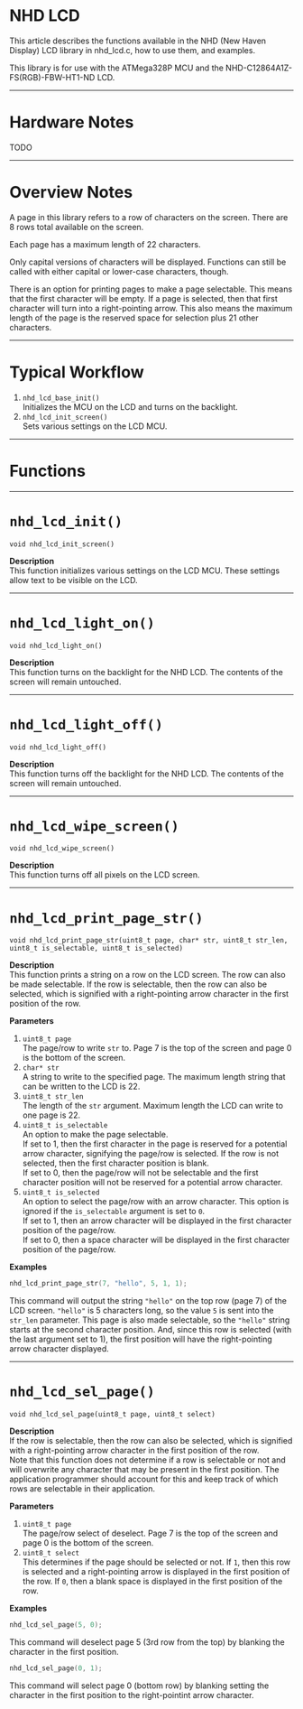 # NHD LCD

This article describes the functions available in the NHD (New Haven Display) LCD library in nhd_lcd.c, how to use them, and examples.

This library is for use with the ATMega328P MCU and the NHD-C12864A1Z-FS(RGB)-FBW-HT1-ND LCD.


---
# Hardware Notes

TODO

---
# Overview Notes

A page in this library refers to a row of characters on the screen. There are 8 rows total available on the screen.  

Each page has a maximum length of 22 characters.

Only capital versions of characters will be displayed. Functions can still be called with either capital or lower-case characters, though.

There is an option for printing pages to make a page selectable. This means that the first character will be empty. If a page is selected, then that first character will turn into a right-pointing arrow. This also means the maximum length of the page is the reserved space for selection plus 21 other characters.  

---
# Typical Workflow

1. `nhd_lcd_base_init()`  
Initializes the MCU on the LCD and turns on the backlight.  
2. `nhd_lcd_init_screen()`  
Sets various settings on the LCD MCU.

---
# Functions

---
# `nhd_lcd_init()`

`void nhd_lcd_init_screen()`

**Description**  
This function initializes various settings on the LCD MCU. These settings allow text to be visible on the LCD.  

---
# `nhd_lcd_light_on()`

`void nhd_lcd_light_on()`

**Description**  
This function turns on the backlight for the NHD LCD. The contents of the screen will remain untouched.

---
# `nhd_lcd_light_off()`

`void nhd_lcd_light_off()`

**Description**  
This function turns off the backlight for the NHD LCD. The contents of the screen will remain untouched.

---
# `nhd_lcd_wipe_screen()`

`void nhd_lcd_wipe_screen()`

**Description**  
This function turns off all pixels on the LCD screen.

---
# `nhd_lcd_print_page_str()`

`void nhd_lcd_print_page_str(uint8_t page, char* str, uint8_t str_len, uint8_t is_selectable, uint8_t is_selected)`

**Description**  
This function prints a string on a row on the LCD screen. The row can also be made selectable. If the row is selectable, then the row can also be selected, which is signified with a right-pointing arrow character in the first position of the row.

**Parameters**  
1. `uint8_t page`  
The page/row to write `str` to. Page 7 is the top of the screen and page 0 is the bottom of the screen.
2. `char* str`  
A string to write to the specified page. The maximum length string that can be written to the LCD is 22.
3. `uint8_t str_len`  
The length of the `str` argument. Maximum length the LCD can write to one page is 22.
4. `uint8_t is_selectable`  
An option to make the page selectable.  
If set to 1, then the first character in the page is reserved for a potential arrow character, signifying the page/row is selected. If the row is not selected, then the first character position is blank.  
If set to 0, then the page/row will not be selectable and the first character position will not be reserved for a potential arrow character.  
5. `uint8_t is_selected`  
An option to select the page/row with an arrow character. This option is ignored if the `is_selectable` argument is set to `0`.  
If set to 1, then an arrow character will be displayed in the first character position of the page/row.  
If set to 0, then a space character will be displayed in the first character position of the page/row.  


**Examples**
```C
nhd_lcd_print_page_str(7, "hello", 5, 1, 1);
```  
This command will output the string `"hello"` on the top row (page 7) of the LCD screen. `"hello"` is 5 characters long, so the value `5` is sent into the `str_len` parameter.
This page is also made selectable, so the `"hello"` string starts at the second character position.
And, since this row is selected (with the last argument set to 1), the first position will have the right-pointing arrow character displayed.

---
# `nhd_lcd_sel_page()`

`void nhd_lcd_sel_page(uint8_t page, uint8_t select)`

**Description**  
If the row is selectable, then the row can also be selected, which is signified with a right-pointing arrow character in the first position of the row.  
Note that this function does not determine if a row is selectable or not and will overwrite any character that may be present in the first position. The application programmer should account for this and keep track of which rows are selectable in their application.  

**Parameters**  
1. `uint8_t page`  
The page/row select of deselect. Page 7 is the top of the screen and page 0 is the bottom of the screen.
2. `uint8_t select`  
This determines if the page should be selected or not.
If `1`, then this row is selected and a right-pointing arrow is displayed in the first position of the row.
If `0`, then a blank space is displayed in the first position of the row.


**Examples**
```C
nhd_lcd_sel_page(5, 0);
```  
This command will deselect page 5 (3rd row from the top) by blanking the character in the first position.
```C
nhd_lcd_sel_page(0, 1);
```  
This command will select page 0 (bottom row) by blanking setting the character in the first position to the right-pointint arrow character.









